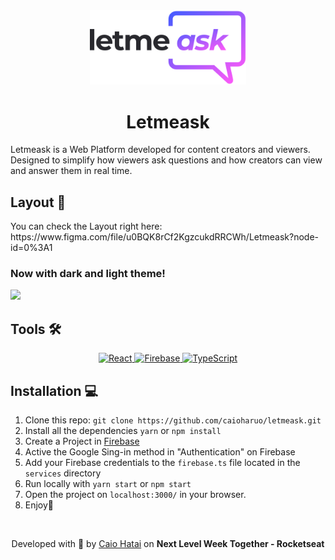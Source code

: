 <div align="center"> <img src="https://github.com/caioharuo/letmeask/blob/main/public/logo.svg" width="250px" /> <h1> Letmeask </h1> </div>
<p> Letmeask is a Web Platform developed for content creators and viewers. </br>
Designed to simplify how viewers ask questions and how creators can view and answer them in real time. </p>

<h2>Layout 🔖</h2>
<p>You can check the Layout right here: https://www.figma.com/file/u0BQK8rCf2KgzcukdRRCWh/Letmeask?node-id=0%3A1</p>

<h3> Now with dark and light theme! </h3>

<img src="https://i.imgur.com/z1djVlA.png" />

<h2>Tools 🛠️</h2>

<div align="center">
  <a href="https://pt-br.reactjs.org/">
    <img alt="React" src="https://img.shields.io/badge/react-%2320232a.svg?style=for-the-badge&logo=react&logoColor=%2361DAFB"/>
  </a>
  <a href="https://firebase.google.com/">
  <img alt="Firebase" src="https://img.shields.io/badge/firebase-%23039BE5.svg?style=for-the-badge&logo=firebase"/>
  </a>
  <a href="https://www.typescriptlang.org/">
  <img alt="TypeScript" src="https://img.shields.io/badge/typescript-%23007ACC.svg?style=for-the-badge&logo=typescript&logoColor=white"/>
  </a>
</div>

## Installation 💻

1. Clone this repo: `git clone https://github.com/caioharuo/letmeask.git`
2. Install all the dependencies `yarn` or `npm install`
3. Create a Project in [Firebase](https://firebase.google.com/)
4. Active the Google Sing-in method in "Authentication" on Firebase
5. Add your Firebase credentials to the `firebase.ts` file located in the `services` directory 
6. Run locally with `yarn start` or `npm start`
7. Open the project on `localhost:3000/` in your browser.
8. Enjoy🎉



</br>

<p align="center">Developed with 💜 by <a href="https://github.com/caioharuo">Caio Hatai</a> on <strong>Next Level Week Together - Rocketseat</strong></p>
